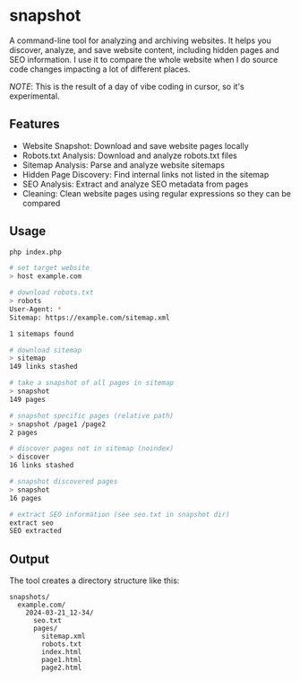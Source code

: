 # snapshot

A command-line tool for analyzing and archiving websites. It helps you discover, analyze, and save website content, including hidden pages and SEO information. I use it to compare the whole website when I do source code changes impacting a lot of different places.

_NOTE_: This is the result of a day of vibe coding in cursor, so it's experimental.

## Features

- Website Snapshot: Download and save website pages locally
- Robots.txt Analysis: Download and analyze robots.txt files
- Sitemap Analysis: Parse and analyze website sitemaps
- Hidden Page Discovery: Find internal links not listed in the sitemap
- SEO Analysis: Extract and analyze SEO metadata from pages
- Cleaning: Clean website pages using regular expressions so they can be compared

## Usage

```bash
php index.php

# set target website
> host example.com

# download robots.txt
> robots
User-Agent: *
Sitemap: https://example.com/sitemap.xml

1 sitemaps found

# download sitemap
> sitemap
149 links stashed

# take a snapshot of all pages in sitemap
> snapshot
149 pages

# snapshot specific pages (relative path)
> snapshot /page1 /page2
2 pages

# discover pages not in sitemap (noindex)
> discover
16 links stashed

# snapshot discovered pages
> snapshot
16 pages

# extract SEO information (see seo.txt in snapshot dir)
extract seo
SEO extracted
```

## Output

The tool creates a directory structure like this:
```
snapshots/
  example.com/
    2024-03-21_12-34/
      seo.txt
      pages/
        sitemap.xml
        robots.txt
        index.html
        page1.html
        page2.html
```
